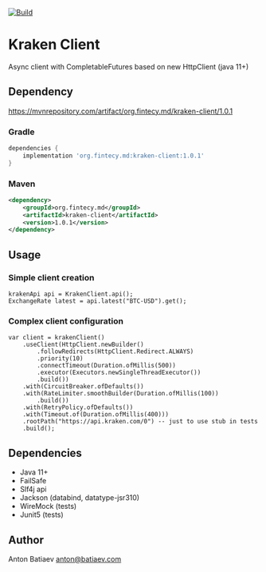 [![Build](https://github.com/fintecy/kraken-client/actions/workflows/gradle.yml/badge.svg?branch=main)](https://github.com/fintecy/kraken-client/actions/workflows/gradle.yml)

# Kraken Client

Async client with CompletableFutures based on new HttpClient (java 11+)

## Dependency
https://mvnrepository.com/artifact/org.fintecy.md/kraken-client/1.0.1

### Gradle
```groovy
dependencies {
    implementation 'org.fintecy.md:kraken-client:1.0.1'
}
```

### Maven
```xml
<dependency>
    <groupId>org.fintecy.md</groupId>
    <artifactId>kraken-client</artifactId>
    <version>1.0.1</version>
</dependency>
```

## Usage
### Simple client creation
```
krakenApi api = KrakenClient.api();
ExchangeRate latest = api.latest("BTC-USD").get();
```
### Complex client configuration
```
var client = krakenClient()
    .useClient(HttpClient.newBuilder()
        .followRedirects(HttpClient.Redirect.ALWAYS)
        .priority(10)
        .connectTimeout(Duration.ofMillis(500))
        .executor(Executors.newSingleThreadExecutor())
        .build())
    .with(CircuitBreaker.ofDefaults())
    .with(RateLimiter.smoothBuilder(Duration.ofMillis(100))
        .build())
    .with(RetryPolicy.ofDefaults())
    .with(Timeout.of(Duration.ofMillis(400)))
    .rootPath("https://api.kraken.com/0") -- just to use stub in tests
    .build();
```

## Dependencies
- Java 11+
- FailSafe
- Slf4j api
- Jackson (databind, datatype-jsr310)
- WireMock (tests)
- Junit5 (tests)

## Author
Anton Batiaev <anton@batiaev.com>
